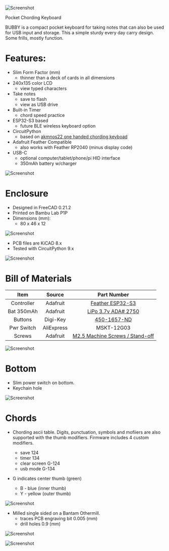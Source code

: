 ![Screenshot](pics/front.jpeg)

Pocket Chording Keyboard

BUBBY is a compact pocket keyboard for taking notes that can also be used for USB input and storage. This a simple sturdy every day carry design. Some frills, mostly function.

Features:
===

* Slim Form Factor (mm)
    * thinner than a deck of cards in all dimensions
* 240x135 color LCD
    * view typed characters 
* Take notes
    * save to flash
    * view as USB drive
* Built-in Timer
    * chord speed practice
* ESP32-S3 based
    * future BLE wireless keyboard option
* CircuitPython 
    * based on [akmnos22 one handed chording keyboad](https://www.instructables.com/One-Handed-Chording-Keyboard/)
* Adafruit Feather Compatible
    * also works with Feather RP2040 (minus display code)
* USB-C 
    * optional computer/tablet/phone/pi HID interface
    * 350mAh battery w/charger

![Screenshot](pics/freecad.jpeg)

Enclosure
===

* Designed in FreeCAD 0.21.2
* Printed on Bambu Lab P1P
* Dimensions (mm):
    * 80 x 46 x 12 

![Screenshot](pics/kicad-pcb.jpeg)

* PCB files are KiCAD 8.x
* Tested with CircuitPython 9.x

![Screenshot](pics/open.jpeg)

Bill of Materials
===

| Item       | Source     | Part Number        |
|:----------:|:----------:|:------------------:|
| Controller | Adafruit   | [Feather ESP32-S3](https://www.adafruit.com/product/5483) |
| Bat 350mAh | Adafruit   | [LiPo 3.7v ADA# 2750](https://www.adafruit.com/product/2750) |
| Buttons    | Digi-Key   | [450-1657-ND](450-1657-ND) |
| Pwr Switch | AliExpress | MSKT-12G03 |
| Screws     | Adafruit   | [M2.5 Machine Screws / Stand-off](https://www.adafruit.com/product/3299) |

![Screenshot](pics/bottom.jpeg)

Bottom
====

* Slim power switch on bottom.
* Keychain hole

![Screenshot](pics/chords.jpeg)

Chords
===

* Chording ascii table. Digits, punctuation, symbols and mofiiers are also supported with the thumb modifiers. Firmware includes 4 custom modifiers.
    * save 124
    * timer 134
    * clear screen G-124
    * usb mode G-134

* G indicates center thumb (green)
    * B - blue (inner thumb)
    * Y - yellow (outer thumb)

![Screenshot](pics/milled-pcb.jpeg)

* Milled single sided on a Bantam Othermill.
    * traces PCB engraving bit 0.005 (mm)
    * drill holes 0.9 (mm)

![Screenshot](pics/sch.jpeg)

![Screenshot](pics/hands-on.jpeg)

